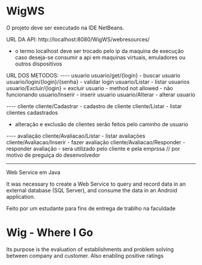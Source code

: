 # WigWS

O projeto deve ser executado na IDE NetBeans.

URL DA API:
http://localhost:8080/WigWS/webresources/
* o termo localhost deve ser trocado pelo ip da maquina de execução caso deseja-se consumir a api em maquinas virtuais, emuladores ou outros dispositivos

URL DOS METODOS:
---- usuario
usuario/get/{login} - buscar usuario
usuario/login/{login}/{senha} - validar login
usuario/Listar - listar usuarios
usuario/Excluir/{login} = excluir usuario - method not allowed - não funcionando 
usuario/Inserir - inserir usuario
usuario/Alterar - alterar usuario

---- cliente
cliente/Cadastrar - cadastro de cliente
cliente/Listar - listar clientes cadastrados
- alteração e exclusão de clientes serão feitos pelo caminho de usuario

---- avaliação
cliente/Avaliacao/Listar - listar avaliações
cliente/Avaliacao/Inserir - fazer avaliação
cliente/Avaliacao/Responder - responder avaliação - sera utilizado pelo cliente e pela emprssa // por motivo de preguiça do desenvolvedor

----------------------------------------------------------------------------------------------------------------------------------------

Web Service em Java

It was necessary to create a Web Service to query and record data in an external database (SQL Server), and consume the data in an Android application.

Feito por um estudante para fins de entrega de trablho na faculdade

# Wig - Where I Go

Its purpose is the evaluation of establishments and problem solving between company and customer. Also enabling positive ratings
